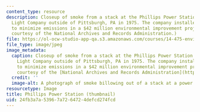 ```yaml
---
content_type: resource
description: Closeup of smoke from a stack at the Phillips Power Station of the Duquesne
  Light Company outside of Pittsburgh, PA in 1975. The company installed wet scrubbers
  to minimize emissions in a $42 million environmental improvement project. (Image
  courtesy of the National Archives and Records Administration.)
file: https://ol-ocw-studio-app-qa.s3.amazonaws.com/courses/14-475-environmental-economics-and-government-responses-to-market-failure-spring-2005/24fb3a7a53967a7264724defcd274fcd_14-475s05-th.jpg
file_type: image/jpeg
image_metadata:
  caption: Closeup of smoke from a stack at the Phillips Power Station of the Duquesne
    Light Company outside of Pittsburgh, PA in 1975. The company installed wet scrubbers
    to minimize emissions in a $42 million environmental improvement project. (Image
    courtesy of the [National Archives and Records Administration](http://www.archives.gov/).)
  credit: ''
  image-alt: A photograph of smoke billowing out of a stack at a power station.
resourcetype: Image
title: Phillips Power Station (thumbnail)
uid: 24fb3a7a-5396-7a72-6472-4defcd274fcd
---
```

